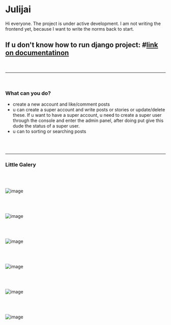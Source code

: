 # Julijai
 
Hi everyone. The project is under active development. I am not writing the frontend yet, because I want to write the norms back to start.
<h2>If u don't know how to run django project: #<a href="https://docs.djangoproject.com/en/4.0/" >link on documentatinon</a></h2>
<br><hr><br>
<h3>What can you do?</h3>
<ul>
<li>create a new account and like/comment posts</li>
<li>u can create a super account and write posts or stories or update/delete these. If u want to have a super account, u need to create a super user through the console and enter the admin panel, after doing put give this dude the status of a super user.</li>
<li>u can to sorting or searching posts</li>
</ul>
<br><br>
<hr>
<h3>Little Galery</h3>
<br><br>

![image](https://user-images.githubusercontent.com/82625479/177998201-c610f786-66f4-46c4-abf2-b4808c7426f9.png)

<br><br>

![image](https://user-images.githubusercontent.com/82625479/178001006-df46383d-f5cf-48aa-9591-ba5462f5ad18.png)

<br><br>

![image](https://user-images.githubusercontent.com/82625479/178001327-c2ffe6a8-ff11-4c1e-af8b-1928005933ca.png)

<br><br>

![image](https://user-images.githubusercontent.com/82625479/178002056-b653469c-7e1f-452c-8ecd-cfdb3b30d8ac.png)

<br><br>

![image](https://user-images.githubusercontent.com/82625479/178002624-6537285b-9c7d-4366-8066-a62ae0a3f872.png)

<br><br>

![image](https://user-images.githubusercontent.com/82625479/178003371-2967acb2-0a47-424d-bbd1-e9dbd3010aa8.png)

